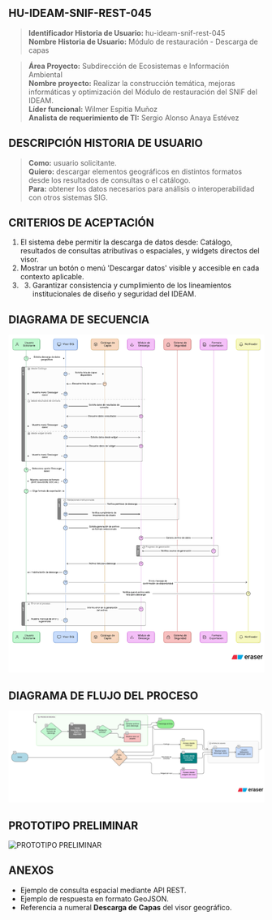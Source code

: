 ## HU-IDEAM-SNIF-REST-045

> **Identificador Historia de Usuario:** hu-ideam-snif-rest-045 \
> **Nombre Historia de Usuario:** Módulo de restauración - Descarga de capas

> **Área Proyecto:** Subdirección de Ecosistemas e Información Ambiental \
> **Nombre proyecto:** Realizar la construcción temática, mejoras informáticas y optimización del Módulo de restauración del SNIF del IDEAM. \
> **Líder funcional:** Wilmer Espitia Muñoz\
> **Analista de requerimiento de TI:** Sergio Alonso Anaya Estévez

## DESCRIPCIÓN HISTORIA DE USUARIO

> **Como:** usuario solicitante. \
> **Quiero:**  descargar elementos geográficos en distintos formatos desde los resultados de consultas o el catálogo. \
> **Para:** obtener los datos necesarios para análisis o interoperabilidad con otros sistemas SIG.

## CRITERIOS DE ACEPTACIÓN

   1. El sistema debe permitir la descarga de datos desde: Catálogo, resultados de consultas atributivas o espaciales, y widgets directos del visor.  
   2. Mostrar un botón o menú 'Descargar datos' visible y accesible en cada contexto aplicable.
   3. 3.	Garantizar consistencia y cumplimiento de los lineamientos institucionales de diseño y seguridad del IDEAM.

## DIAGRAMA DE SECUENCIA

![IMAGEN DIAGRAMA DE SECUENCIA](assets/secuencia-hu-ideam-snif-rest-045.png)

## DIAGRAMA DE FLUJO DEL PROCESO

![IMAGEN DIAGRAMA DE FLUJO DEL PROCESO](assets/actividades-hu-ideam-snif-rest-045.png)

## PROTOTIPO PRELIMINAR

![PROTOTIPO PRELIMINAR](assets/wireframe-hu-ideam-snif-rest-044.png)

## ANEXOS

- Ejemplo de consulta espacial mediante API REST.
- Ejemplo de respuesta en formato GeoJSON.
- Referencia a numeral **Descarga de Capas** del visor geográfico.
